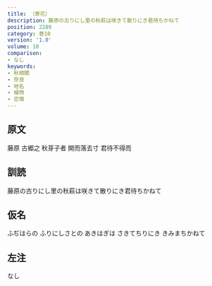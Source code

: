 ```yaml
---
title: （寄花）
description: 藤原の古りにし里の秋萩は咲きて散りにき君待ちかねて
position: 2289
category: 巻10
version: '1.0'
volume: 10
comparison:
- なし
keywords:
- 秋相聞
- 奈良
- 地名
- 植物
- 恋情
---
```


## 原文

藤原 古郷之 秋芽子者 開而落去寸 君待不得而

## 訓読

藤原の古りにし里の秋萩は咲きて散りにき君待ちかねて

## 仮名

ふぢはらの ふりにしさとの あきはぎは さきてちりにき きみまちかねて

## 左注

なし
